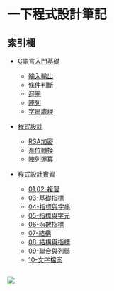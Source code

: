 # 一下程式設計筆記

## 索引欄
+ [C語言入門基礎](./C語言入門基礎)
   + [輸入輸出](./C語言入門基礎/輸入輸出.md)
   + [條件判斷](./C語言入門基礎/條件判斷.md)
   + [迴圈](./C語言入門基礎/迴圈.md)
   + [陣列](./C語言入門基礎/陣列.md)
   + [字串處理](./C語言入門基礎/字串.md)
   
+ [程式設計](./程式設計)
   + [RSA加密](./程式設計/RSA加密.c)
   + [進位轉換](./程式設計/二進轉十進&十進轉二進.c)
   + [陣列運算](./程式設計/陣列運算.c)
   
+ [程式設計實習](./程式設計實習)
   + [01,02-複習](./程式設計實習/W1,W2(C語言基礎).c)
   + [03-基礎指標](./程式設計實習/W3基礎指標.c)
   + [04-指標與字串](./程式設計實習/W4指標與字串.md)
   + [05-指標與字元](./程式設計實習/)
   + [06-函數指標](./程式設計實習/)
   + [07-結構](./程式設計實習/)
   + [08-結構與指標](./程式設計實習/)
   + [09-聯合與列舉](./程式設計實習/)
   + [10-文字檔案](./程式設計實習/)
## 
   ![](https://upload.cc/i1/2023/03/14/sXnBlx.jpeg)
